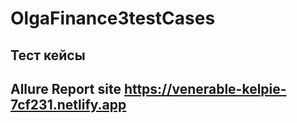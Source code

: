 # OlgaFinance3testCases
## Тест кейсы
## Allure Report site https://venerable-kelpie-7cf231.netlify.app
